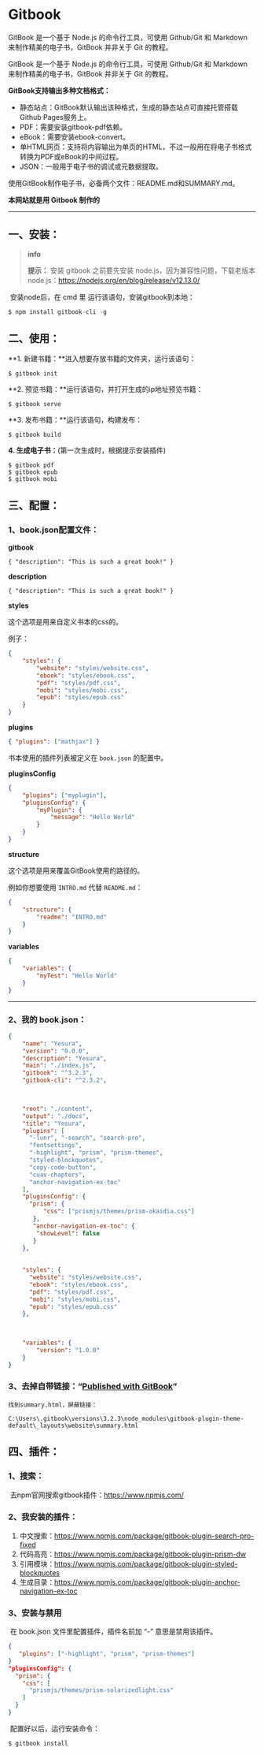 # Gitbook

GitBook 是一个基于 Node.js 的命令行工具，可使用 Github/Git 和 Markdown 来制作精美的电子书，GitBook 并非关于 Git 的教程。

GitBook 是一个基于 Node.js 的命令行工具，可使用 Github/Git 和 Markdown 来制作精美的电子书，GitBook 并非关于 Git 的教程。

**GitBook支持输出多种文档格式：**

* 静态站点：GitBook默认输出该种格式，生成的静态站点可直接托管搭载Github Pages服务上。
* PDF：需要安装gitbook-pdf依赖。
* eBook：需要安装ebook-convert。
* 单HTML网页：支持将内容输出为单页的HTML，不过一般用在将电子书格式转换为PDF或eBook的中间过程。
* JSON：一般用于电子书的调试或元数据提取。

使用GitBook制作电子书，必备两个文件：README.md和SUMMARY.md。

**本网站就是用 Gitbook 制作的**

<hr>

## 一、安装：

> **info**
>
> **提示：** 安装 gitbook 之前要先安装 node.js，因为兼容性问题，下载老版本node.js：https://nodejs.org/en/blog/release/v12.13.0/

​	安装node后，在 cmd 里 运行该语句，安装gitbook到本地：

```js
$ npm install gitbook-cli -g
```

## 二、使用：

**1. 新建书籍：**进入想要存放书籍的文件夹，运行该语句：

```
$ gitbook init
```

**2. 预览书籍：**运行该语句，并打开生成的ip地址预览书籍：

```
$ gitbook serve
```

**3. 发布书籍：**运行该语句，构建发布：

```
$ gitbook build
```

**4. 生成电子书：**(第一次生成时，根据提示安装插件)

```
$ gitbook pdf
$ gitbook epub
$ gitbook mobi
```

## 三、配置：

### 1、book.json配置文件：

**gitbook**

`{ "description": "This is such a great book!" }`

**description**

`{ "description": "This is such a great book!" }`

**styles**

这个选项是用来自定义书本的css的。

例子：

```json
{
    "styles": {
        "website": "styles/website.css",
        "ebook": "styles/ebook.css",
        "pdf": "styles/pdf.css",
        "mobi": "styles/mobi.css",
        "epub": "styles/epub.css"
    }
}
```

**plugins**

```json
{ "plugins": ["mathjax"] }
```

书本使用的插件列表被定义在 `book.json` 的配置中。

**pluginsConfig**

```json
{
    "plugins": ["myplugin"],
    "pluginsConfig": {
        "myPlugin": {
            "message": "Hello World"
        }
    }
}
```

**structure**

这个选项是用来覆盖GitBook使用的路径的。

例如你想要使用 `INTRO.md` 代替 `README.md`：

```json
{
    "structure": {
        "readme": "INTRO.md"
    }
}
```

**variables**

```json
{
    "variables": {
        "myTest": "Hello World"
    }
}
```

<hr>

### 2、我的 book.json：

```json
{
    "name": "Yesura",
    "version": "0.0.0",
    "description": "Yesura",
    "main": "./index.js",
    "gitbook": "^3.2.3",
    "gitbook-cli": "^2.3.2",
    


    "root": "./content",
    "output": "./docs",
    "title": "Yesura",
    "plugins": [
      "-lunr", "-search", "search-pro",
      "fontsettings", 
      "-highlight", "prism", "prism-themes",
      "styled-blockquotes",
      "copy-code-button",
      "cuav-chapters",
      "anchor-navigation-ex-toc"
    ],
    "pluginsConfig": {
      "prism": {
          "css": ["prismjs/themes/prism-okaidia.css"]
       },
       "anchor-navigation-ex-toc": {
        "showLevel": false
       }
    },
    
    
    "styles": {
      "website": "styles/website.css",
      "ebook": "styles/ebook.css",
      "pdf": "styles/pdf.css",
      "mobi": "styles/mobi.css",
      "epub": "styles/epub.css"
    },
    

    
    "variables": {
        "version": "1.0.0"
    }
}  
```

### 3、去掉自带链接：“[Published with GitBook](https://www.gitbook.com/)”

	找到summary.html，屏蔽链接：

```
C:\Users\.gitbook\versions\3.2.3\node_modules\gitbook-plugin-theme-default\_layouts\website\summary.html
```
## 四、插件：
### 1、搜索：

​	去npm官网搜索gitbook插件：https://www.npmjs.com/

### 2、我安装的插件：

1. 中文搜索：https://www.npmjs.com/package/gitbook-plugin-search-pro-fixed
2. 代码高亮：https://www.npmjs.com/package/gitbook-plugin-prism-dw
3. 引用模块：https://www.npmjs.com/package/gitbook-plugin-styled-blockquotes
4. 生成目录：https://www.npmjs.com/package/gitbook-plugin-anchor-navigation-ex-toc

### 3、安装与禁用

​	在 book.json 文件里配置插件，插件名前加 “-” 意思是禁用该插件。

```json
{
   "plugins": ["-highlight", "prism", "prism-themes"]
}
"pluginsConfig": {
  "prism": {
    "css": [
      "prismjs/themes/prism-solarizedlight.css"
    ]
  }
}
```

​	配置好以后，运行安装命令：

```
$ gitbook install
```

